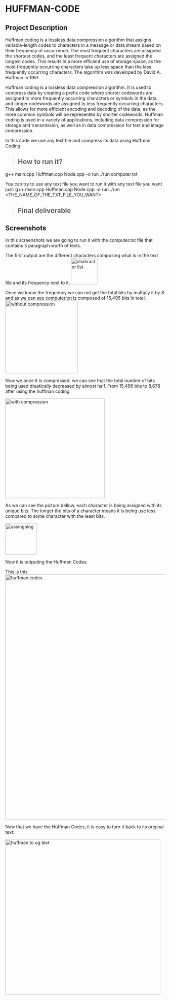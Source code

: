 # HUFFMAN-CODE

## Project Description 
Huffman coding is a lossless data compression algorithm that assigns variable-length codes to characters in a message or data stream based on their 
frequency of occurrence. The most frequent characters are assigned the shortest codes, and the least frequent characters are assigned the longest codes. 
This results in a more efficient use of storage space, as the most frequently occurring characters take up less space than the less frequently 
occurring characters. The algorithm was developed by David A. Huffman in 1951.

Huffman coding is a lossless data compression algorithm. It is used to compress data by creating a prefix code where shorter codewords are assigned to more frequently occurring characters or symbols in the data, and longer codewords are assigned to less frequently occurring characters. This allows for more efficient encoding and decoding of the data, as the more common symbols will be represented by shorter codewords. Huffman coding is used in a variety of applications, including data compression for storage and transmission, as well as in data compression for text and image compression.

In this code we use any text file and compress its data using Huffman Coding.

  > ## How to run it? 
g++ main.cpp Huffman.cpp Node.cpp -o run
./run computer.txt

You can try to use any text file you want to run it with any text file you want just:
g++ main.cpp Huffman.cpp Node.cpp -o run
./run <THE_NAME_OF_THE_TXT_FILE_YOU_WANT>

 > ## Final deliverable
## Screenshots
In this screenshots we are going to run it with the computer.txt file that contains 5 paragraph worth of texts.

The first output are the different characters composing what is in the text file and its frequency next to it.
<img width="83" alt="chahracter list" src="https://user-images.githubusercontent.com/114533891/212437662-06c114dc-9cff-43da-b1eb-a02a1bc35755.png">


Once we know the frequency we can not get the total bits by multiply it by 8 and as we can see computer.txt is composed of 
15,496 bits in total.
<img width="229" alt="without compression" src="https://user-images.githubusercontent.com/114533891/212416272-7e006b3d-2a90-4c88-bb63-7a5ceb60f81c.png">

Now we once it is compressed, we can see that the total number of bits being used drastically decreased by almost half. 
From 15,496 bits to 8,678 after using the huffman coding.

<img width="314" alt="with compression" src="https://user-images.githubusercontent.com/114533891/212416277-ba43a2e6-9523-49e9-b1e8-2631c3c20300.png">

As we can see the picture bellow, each character is being assigned with its unique bits. The longer the bits of a character means it is being use less compared to some character with the least bits.

<img width="99" alt="assingning" src="https://user-images.githubusercontent.com/114533891/212416285-98079c3a-7067-4c34-97da-249968c3d89d.png">

Now it is outputing the Huffman Codes:

This is this 
<img width="772" alt="huffman codes" src="https://user-images.githubusercontent.com/114533891/212436851-d79ac786-3aad-4be3-b2de-fddfe12ad355.png">

Now that we have the Huffman Codes, it is easy to turn it back to its original text: 

<img width="490" alt="huffman to og text" src="https://user-images.githubusercontent.com/114533891/212437053-a8c74a1a-55fb-4772-97f0-b42621d9e4b1.png">


